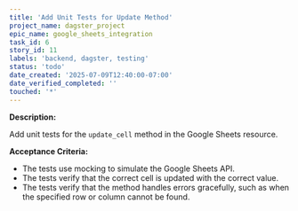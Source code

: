 ```yaml
---
title: 'Add Unit Tests for Update Method'
project_name: dagster_project
epic_name: google_sheets_integration
task_id: 6
story_id: 11
labels: 'backend, dagster, testing'
status: 'todo'
date_created: '2025-07-09T12:40:00-07:00'
date_verified_completed: ''
touched: '*'
---
```


**Description:**

Add unit tests for the `update_cell` method in the Google Sheets resource.

**Acceptance Criteria:**

- The tests use mocking to simulate the Google Sheets API.
- The tests verify that the correct cell is updated with the correct value.
- The tests verify that the method handles errors gracefully, such as when the specified row or column cannot be found.
